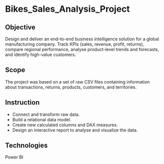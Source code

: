 # Bikes_Sales_Analysis_Project

## Objective
Design and deliver an end-to-end business intelligence solution for a global manufacturing company. Track KPIs (sales, revenue, profit, returns), compare regional performance, analyse product-level trends and forecasts, and identify high-value customers.

## Scope
The project was based on a set of raw CSV files containing information about transactions, returns, products, customers, and territories.

## Instruction
- Connect and transform raw data. 
- Build a relational data model. 
- Create new calculated columns and DAX measures. 
- Design an interactive report to analyse and visualize the data.

## Technologies
Power BI
